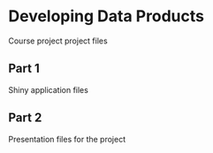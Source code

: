 # Developing Data Products

Course project project files

## Part 1

Shiny application files

## Part 2

Presentation files for the project
